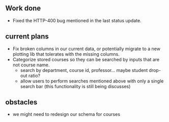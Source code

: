## Work done

- Fixed the HTTP-400 bug mentioned in the last status update.

## current plans

- Fix broken columns in our current data, or potentially migrate to a new plotting lib that tolerates with the missing columns.
- Categorize stored courses so they can be searched by inputs that are not course name.
  - search by department, course id, professor... maybe student drop-out ratio?
  - allow users to perform searches mentioned above with only a single search bar (this functionality is still being discusses)
  
## obstacles

- we might need to redesign our schema for courses

